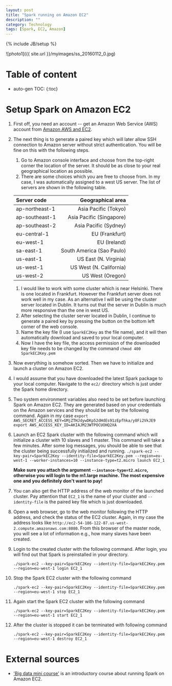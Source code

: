```yaml
---
layout: post
title: "Spark running on Amazon EC2"
description: ""
category: Technology
tags: [Spark, EC2, Amazon]
---
```

{% include JB/setup %}
<script type="text/javascript"
 src="http://cdn.mathjax.org/mathjax/latest/MathJax.js?config=TeX-AMS-MML_HTMLorMML">
</script>
 



![photo1]({{ site.url }}/myimages/ss_20160112_0.jpg)



# Table of content
* auto-gen TOC:
{:toc}


# Setup Spark on Amazon EC2

1. First off, you need an account -- get an Amazon Web Service (AWS) account from [Amazon AWS and EC2](https://aws.amazon.com/ec2/).

1. The next thing is to generate a paired key which will later allow SSH connection to Amazon server without strict authentication. You will be fine on this with the following steps.

   1. Go to Amazon console interface and choose from the top-right corner the location of the server. It should be as close to your real geographical location as possible.
   1. There are some choices which you are free to choose from. In my case, I was automatically assigned to a west US server. The list of servers are shown in the following table.
    
    |Server code | Geographical area|
    |:---|---:|
    |ap-northeast-1 | Asia Pacific (Tokyo)
    |ap-southeast-1 | Asia Pacific (Singapore)
    |ap-southeast-2 | Asia Pacific (Sydney)
    |eu-central-1 | EU (Frankfurt)
    |eu-west-1 | EU (Ireland)
    |sa-east-1 | South America (Sao Paulo)
    |us-east-1 | US East (N. Virginia)
    |us-west-1 | US West (N. California)
    |us-west-2 | US West (Oregon)

   1. I would like to work with some cluster which is near Helsinki. There is one located in Frankfurt. However the Frankfurt server does not work well in my case. As an alternative I will be using the cluster server located in Dublin. It turns out that the server in Dublin is much more responsive than the one in west US.
   1. After selecting the cluster server located in Dublin, I continue to generate a paired key by pressing the button on the bottom left corner of the web console.
   1. Name the key file (I use `SparkEC2Key` as the file name), and it will then automatically download and saved to your local computer.
   1. Now I have the key file, the access permission of the downloaded key file needs to be changed by the command `chmod 400 SparkEC2Key.pem`

1. Now everything is somehow sorted. Then we have to initialize and launch a cluster on Amazon EC2.

1. I would assume that you have downloaded the latest Spark package to your local computer. Navigate to the `ec2/` directory which is just under the Spark home directory.

1. Two system environment variables also need to be set before launching Spark on Amazon EC2. They are generated based on your credentials on the Amazon services and they should be set by the following command. Again in my case
   `export AWS_SECRET_ACCESS_KEY=GMjZTHJdywDKp52dHdEs91zEpfhka/y8Fi2VkJE9`
   `export AWS_ACCESS_KEY_ID=AKIAJM23WTPOCUOHQ2XA`

1. Launch an EC2 Spark cluster with the following command which will initialize a cluster with 10 slaves and 1 master. This command will take a few minutes. After some log messages, you should be able to see that the cluster being successfully initialized and running. 
   `./spark-ec2 --key-pair=SparkEC2Key --identity-file=SparkEC2Key.pem --region=eu-west-1 --worker-instances=10 --instance-type=t2.micro launch EC2_1`

   **Make sure you attach the argument `--instance-type=t2.micro`, otherwise you will login to the m1.large machine. The most expensive one and you definitely don't want to pay!**

1. You can also get the HTTP address of the web monitor of the launched cluster. Pay attention that `EC2_1` is the name of your cluster and `--identity-file` is the paired key file which is just downloaded.

1. Open a web browser, go to the web monitor following the HTTP address, and check the status of the EC2 cluster. Again, in my case the address looks like `http://ec2-54-186-122-87.us-west-2.compute.amazonaws.com:8080`. From this browser of the master node, you will see a lot of information e.g., how many slaves have been created.

1. Login to the created cluster with the following command. After login, you will find out that Spark is preinstalled in your directory.

   `./spark-ec2 --key-pair=SparkEC2Key --identity-file=SparkEC2Key.pem --region=eu-west-1 login EC2_1`

1. Stop the Spark EC2 cluster with the following command

   `./spark-ec2 --key-pair=SparkEC2Key --identity-file=SparkEC2Key.pem --region=eu-west-1 stop EC2_1`

1. Again start the Spark EC2 cluster with the following command

   `./spark-ec2 --key-pair=SparkEC2Key --identity-file=SparkEC2Key.pem --region=eu-west-1 start EC2_1`

1. After the cluster is stopped it can be terminated with following command

   `./spark-ec2 --key-pair=SparkEC2Key --identity-file=SparkEC2Key.pem --region=eu-west-1 destroy EC2_1`


# External sources

- ['Big data mini course'](http://ampcamp.berkeley.edu/big-data-mini-course/index.html) is an introductory course about running Spark  on Amazon EC2.



